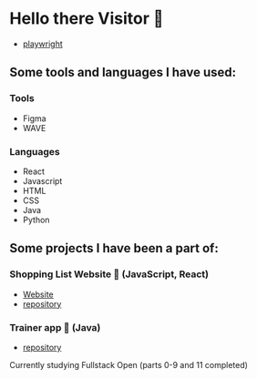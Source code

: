 # Hello there Visitor 👋
- [playwright](https://github.com/jennivh/playwright-amazon)
  
## Some tools and languages I have used:

### Tools
- Figma
- WAVE

### Languages
- React
- Javascript
- HTML
- CSS
- Java
- Python

## Some projects I have been a part of:

### Shopping List Website 🛒 (JavaScript, React)
- [Website](https://shopping-list-app.fly.dev/)
- [repository](https://github.com/ollivarila/group3-web-project)

### Trainer app 💪 (Java) 
- [repository](https://github.com/JoonasMV/Trainer)

Currently studying Fullstack Open (parts 0-9 and 11 completed)

<!--
**jennivh/jennivh** is a ✨ _special_ ✨ repository because its `README.md` (this file) appears on your GitHub profile.

Here are some ideas to get you started:

- 🔭 I’m currently working on ...
- 🌱 I’m currently learning ...
- 👯 I’m looking to collaborate on ...
- 🤔 I’m looking for help with ...
- 💬 Ask me about ...
- 📫 How to reach me: ...
- 😄 Pronouns: ...
- ⚡ Fun fact: ...
-->
